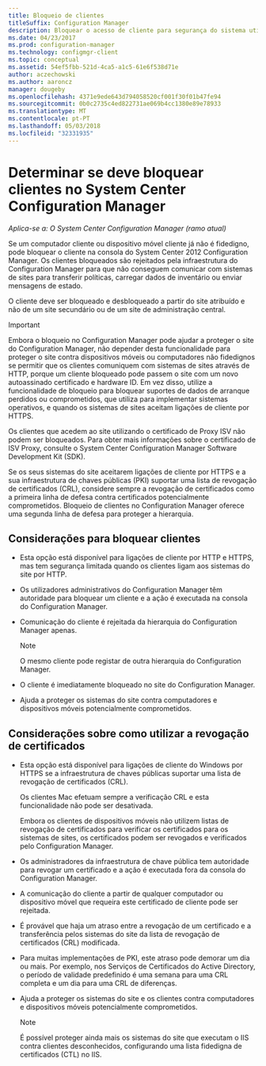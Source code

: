```yaml
---
title: Bloqueio de clientes
titleSuffix: Configuration Manager
description: Bloquear o acesso de cliente para segurança do sistema utilizando o System Center Configuration Manager.
ms.date: 04/23/2017
ms.prod: configuration-manager
ms.technology: configmgr-client
ms.topic: conceptual
ms.assetid: 54ef5fbb-521d-4ca5-a1c5-61e6f538d71e
author: aczechowski
ms.author: aaroncz
manager: dougeby
ms.openlocfilehash: 4371e9ede643d794058520cf001f30f01b47fe94
ms.sourcegitcommit: 0b0c2735c4ed822731ae069b4cc1380e89e78933
ms.translationtype: MT
ms.contentlocale: pt-PT
ms.lasthandoff: 05/03/2018
ms.locfileid: "32331935"
---
```

# <a name="determine-whether-to-block-clients-in-system-center-configuration-manager"></a>Determinar se deve bloquear clientes no System Center Configuration Manager

*Aplica-se a: O System Center Configuration Manager (ramo atual)*

Se um computador cliente ou dispositivo móvel cliente já não é fidedigno, pode bloquear o cliente na consola do System Center 2012 Configuration Manager. Os clientes bloqueados são rejeitados pela infraestrutura do Configuration Manager para que não conseguem comunicar com sistemas de sites para transferir políticas, carregar dados de inventário ou enviar mensagens de estado.  

 O cliente deve ser bloqueado e desbloqueado a partir do site atribuído e não de um site secundário ou de um site de administração central.  

> [!IMPORTANT]  
>  Embora o bloqueio no Configuration Manager pode ajudar a proteger o site do Configuration Manager, não depender desta funcionalidade para proteger o site contra dispositivos móveis ou computadores não fidedignos se permitir que os clientes comuniquem com sistemas de sites através de HTTP, porque um cliente bloqueado pode passem o site com um novo autoassinado certificado e hardware ID. Em vez disso, utilize a funcionalidade de bloqueio para bloquear suportes de dados de arranque perdidos ou comprometidos, que utiliza para implementar sistemas operativos, e quando os sistemas de sites aceitam ligações de cliente por HTTPS.  

 Os clientes que acedem ao site utilizando o certificado de Proxy ISV não podem ser bloqueados. Para obter mais informações sobre o certificado de ISV Proxy, consulte o System Center Configuration Manager Software Development Kit (SDK).  

 Se os seus sistemas do site aceitarem ligações de cliente por HTTPS e a sua infraestrutura de chaves públicas (PKI) suportar uma lista de revogação de certificados (CRL), considere sempre a revogação de certificados como a primeira linha de defesa contra certificados potencialmente comprometidos. Bloqueio de clientes no Configuration Manager oferece uma segunda linha de defesa para proteger a hierarquia.  

##  <a name="BKMK_Block_vs_CRL"></a> Considerações para bloquear clientes  

-   Esta opção está disponível para ligações de cliente por HTTP e HTTPS, mas tem segurança limitada quando os clientes ligam aos sistemas do site por HTTP.  

-   Os utilizadores administrativos do Configuration Manager têm autoridade para bloquear um cliente e a ação é executada na consola do Configuration Manager.  

-   Comunicação do cliente é rejeitada da hierarquia do Configuration Manager apenas.  

    > [!NOTE]  
    >  O mesmo cliente pode registar de outra hierarquia do Configuration Manager.  

-   O cliente é imediatamente bloqueado no site do Configuration Manager.  

-   Ajuda a proteger os sistemas do site contra computadores e dispositivos móveis potencialmente comprometidos.  

## <a name="considerations-for-using-certificate-revocation"></a>Considerações sobre como utilizar a revogação de certificados  

-   Esta opção está disponível para ligações de cliente do Windows por HTTPS se a infraestrutura de chaves públicas suportar uma lista de revogação de certificados (CRL).  

     Os clientes Mac efetuam sempre a verificação CRL e esta funcionalidade não pode ser desativada.  

     Embora os clientes de dispositivos móveis não utilizem listas de revogação de certificados para verificar os certificados para os sistemas de sites, os certificados podem ser revogados e verificados pelo Configuration Manager.  

-   Os administradores da infraestrutura de chave pública tem autoridade para revogar um certificado e a ação é executada fora da consola do Configuration Manager.  

-   A comunicação do cliente a partir de qualquer computador ou dispositivo móvel que requeira este certificado de cliente pode ser rejeitada.  

-   É provável que haja um atraso entre a revogação de um certificado e a transferência pelos sistemas do site da lista de revogação de certificados (CRL) modificada.  

-   Para muitas implementações de PKI, este atraso pode demorar um dia ou mais. Por exemplo, nos Serviços de Certificados do Active Directory, o período de validade predefinido é uma semana para uma CRL completa e um dia para uma CRL de diferenças.  

-   Ajuda a proteger os sistemas do site e os clientes contra computadores e dispositivos móveis potencialmente comprometidos.  

    > [!NOTE]  
    >  É possível proteger ainda mais os sistemas do site que executam o IIS contra clientes desconhecidos, configurando uma lista fidedigna de certificados (CTL) no IIS.  
